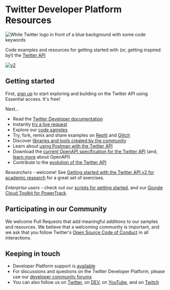 # Twitter Developer Platform Resources

![White Twitter logo in front of a blue background with some code keywords](https://raw.githubusercontent.com/twitterdev/.github/main/profile/twitterdev_profile_bigger.jpeg)

Code examples and resources for getting started with (or, getting inspired by!) the [Twitter API](https://developer.twitter.com) 

[![v2](https://img.shields.io/endpoint?url=https%3A%2F%2Ftwbadges.glitch.me%2Fbadges%2Fv2)](https://developer.twitter.com/en/docs/twitter-api)

## Getting started

First, [sign up](https://t.co/signup) to start exploring and building on the Twitter API using Essential access. It's free!

Next...

* Read the [Twitter Developer documentation](https://developer.twitter.com/en/docs/twitter-api/getting-started/about-twitter-api)
* Instantly [try a live request](https://t.co/tryapi)
* Explore our [code samples](https://github.com/twitterdev/Twitter-API-v2-sample-code)
* Try, fork, remix and share examples on [Replit](https://replit.com/@Twitter) and [Glitch](https://glitch.com/@twitter)
* Discover [libraries and tools created by the community](https://developer.twitter.com/en/docs/twitter-api/tools-and-libraries/v2)
* Learn about [using Postman with the Twitter API](https://developer.twitter.com/en/docs/tools-and-libraries/using-postman)
* Download the [current OpenAPI specification for the Twitter API](https://api.twitter.com/2/openapi.json) (and, [learn more](https://www.openapis.org/) about OpenAPI)
* Contribute to the [evolution of the Twitter API](https://github.com/twitterdev/open-evolution)

*Researchers* - welcome! See [Getting started with the Twitter API v2 for academic research](https://github.com/twitterdev/getting-started-with-the-twitter-api-v2-for-academic-research) for a great set of exercises.

*Enterprise users* - check out our [scripts for getting started](https://github.com/twitterdev/enterprise-scripts-python), and our [Google Cloud Toolkit for PowerTrack](https://github.com/twitterdev/gcloud-toolkit-power-track).

## Participating in our Community

We welcome Pull Requests that add meaningful additions to our samples and resources. We believe that a welcoming community is important, and we ask that you follow Twitter's [Open Source Code of Conduct](https://github.com/twitter/.github/blob/main/code-of-conduct.md) in all interactions.

## Keeping in touch

* Developer Platform support is [available](https://developer.twitter.com/en/support/twitter-api)
* For discussions and questions on the Twitter Developer Platform, please use our [developer community forums](https://twittercommunity.com)
* You can also follow us on [Twitter](https://twitter.com/twitterdev), on [DEV](https://dev.to/twitterdev), on [YouTube](https://www.youtube.com/twitterdev), and on [Twitch](https://www.twitch.tv/twitterdev)
